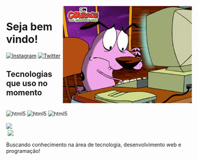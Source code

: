 <img src = "banner.gif" width = "350px" align = right>

# Seja bem vindo!

[![Instagram](https://img.shields.io/badge/Instagram-E4405F?style=for-the-badge&logo=instagram&logoColor=white)](https://www.instagram.com/luizabreu38/)
[![Twitter](https://img.shields.io/badge/Twitter-1DA1F2?style=for-the-badge&logo=twitter&logoColor=white)](https://twitter.com/LuizAbr71093826)

## Tecnologias que uso no momento

<div style="display: inline_block"><br>
<img align="center" alt="html5" src="https://img.shields.io/badge/HTML5-E34F26?style=for-the-badge&logo=html5&logoColor=white">
  <img align="center" alt="html5" src="https://img.shields.io/badge/CSS3-1572B6?style=for-the-badge&logo=css3&logoColor=white">
  <img align="center" alt="html5" src="https://img.shields.io/badge/JavaScript-F7DF1E?style=for-the-badge&logo=javascript&logoColor=black">
</div><br>

<div align = "left">
  <img src="https://github-readme-stats.vercel.app/api/top-langs/?username=luizacn&show_icons=true&theme=radical&count_private=true"/>
  <img width="500px" align="right" src="https://github-readme-stats.vercel.app/api?username=luizacn&show_icons=true&show_icons=true&theme=radical&count_private=true" />
</div><br>

Buscando conhecimento na área de tecnologia, desenvolvimento web e programação!
